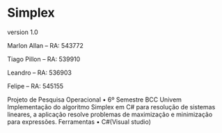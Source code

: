 # Simplex

version 1.0

Marlon Allan – RA: 543772

Tiago Pillon – RA: 539910

Leandro – RA: 536903

Felipe – RA: 545155

Projeto de Pesquisa Operacional
•	6º Semestre BCC Univem
Implementação do algoritmo Simplex em C# para resolução de sistemas lineares, a aplicação resolve problemas de maximização e minimização para expressões.
Ferramentas
•	C#(Visual studio)
